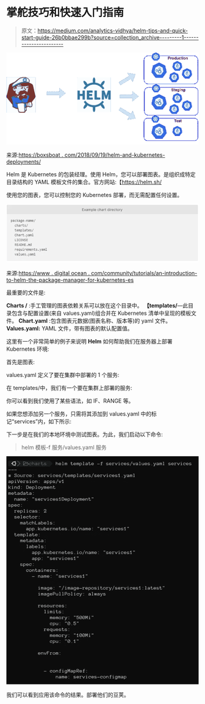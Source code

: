 # 掌舵技巧和快速入门指南

> 原文：<https://medium.com/analytics-vidhya/helm-tips-and-quick-start-guide-26b0bbae299b?source=collection_archive---------1----------------------->

![](img/2fde948060898c95b48728cd8048bef1.png)

来源:[https://boxsboat . com/2018/09/19/helm-and-kubernetes-deployments/](https://boxboat.com/2018/09/19/helm-and-kubernetes-deployments/)

Helm 是 Kubernetes 的包装经理。使用 Helm，您可以部署图表。是组织成特定目录结构的 YAML 模板文件的集合。官方网站:【https://helm.sh/ 

使用您的图表，您可以控制您的 Kubernetes 部署，而无需配置任何设置。

![](img/cead1f7ecd78b351494e006494b8aa4f.png)

来源:[https://www . digital ocean . com/community/tutorials/an-introduction-to-helm-the-package-manager-for-kubernetes-es](https://www.digitalocean.com/community/tutorials/an-introduction-to-helm-the-package-manager-for-kubernetes-es)

最重要的文件是:

**Charts /** :手工管理的图表依赖关系可以放在这个目录中。
**【templates/**—此目录包含与配置设置(来自 values.yaml)组合并在 Kubernetes 清单中呈现的模板文件。
**Chart.yaml** :包含图表元数据(图表名称、版本等)的 yaml 文件。
**Values.yaml:** YAML 文件，带有图表的默认配置值。

这里有一个非常简单的例子来说明 **Helm** 如何帮助我们在服务器上部署 Kubernetes 环境:

首先是图表:

values.yaml 定义了要在集群中部署的 1 个服务:

在 templates/中，我们有一个要在集群上部署的服务:

你可以看到我们使用了某些语法，如 IF、RANGE 等。

如果您想添加另一个服务，只需将其添加到 values.yaml 中的标记“services”内，如下所示:

下一步是在我们的本地环境中测试图表。为此，我们启动以下命令:

> helm 模板-f 服务/values.yaml 服务

![](img/5f7f3dcad338631ab34b3b417099a0b8.png)

我们可以看到应用该命令的结果。部署他们的豆荚。